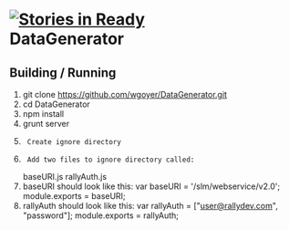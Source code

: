 [![Stories in Ready](https://badge.waffle.io/wgoyer/DataGenerator.png)](http://waffle.io/wgoyer/DataGenerator)  
DataGenerator
=============

Building / Running
------------------

1.	git clone https://github.com/wgoyer/DataGenerator.git
2.	cd DataGenerator
3.	npm install
4.	grunt server
5.      Create ignore directory
6.      Add two files to ignore directory called: 
	baseURI.js
	rallyAuth.js
7.	baseURI should look like this:
	var baseURI = '<server>/slm/webservice/v2.0';
	module.exports = baseURI;
8.	rallyAuth should look like this:
	var rallyAuth = ["user@rallydev.com", "password"];
	module.exports = rallyAuth;